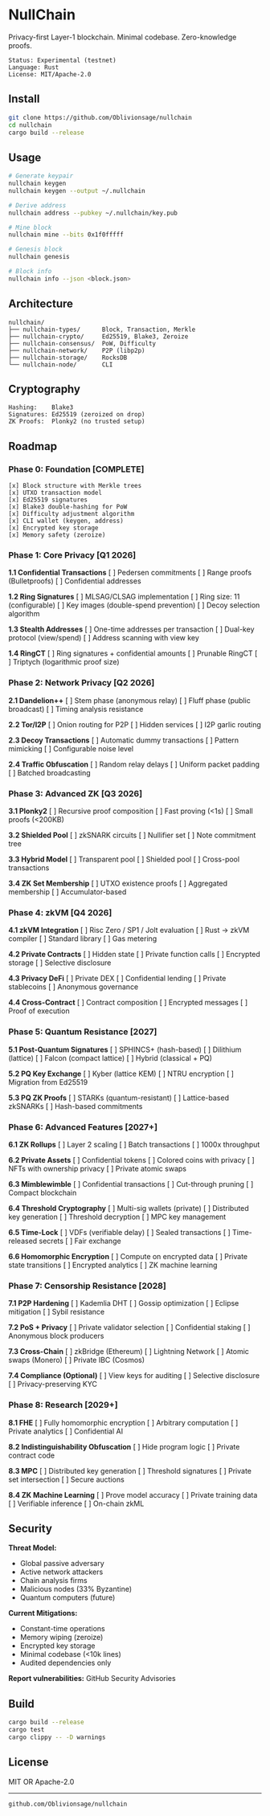 # NullChain

Privacy-first Layer-1 blockchain. Minimal codebase. Zero-knowledge proofs.

    Status: Experimental (testnet)
    Language: Rust
    License: MIT/Apache-2.0

## Install
```bash
git clone https://github.com/Oblivionsage/nullchain
cd nullchain
cargo build --release
```

## Usage
```bash
# Generate keypair
nullchain keygen
nullchain keygen --output ~/.nullchain

# Derive address
nullchain address --pubkey ~/.nullchain/key.pub

# Mine block
nullchain mine --bits 0x1f0fffff

# Genesis block
nullchain genesis

# Block info
nullchain info --json <block.json>
```

## Architecture
```
nullchain/
├── nullchain-types/      Block, Transaction, Merkle
├── nullchain-crypto/     Ed25519, Blake3, Zeroize
├── nullchain-consensus/  PoW, Difficulty
├── nullchain-network/    P2P (libp2p)
├── nullchain-storage/    RocksDB
└── nullchain-node/       CLI
```

## Cryptography

    Hashing:    Blake3
    Signatures: Ed25519 (zeroized on drop)
    ZK Proofs:  Plonky2 (no trusted setup)

## Roadmap

### Phase 0: Foundation [COMPLETE]

    [x] Block structure with Merkle trees
    [x] UTXO transaction model
    [x] Ed25519 signatures
    [x] Blake3 double-hashing for PoW
    [x] Difficulty adjustment algorithm
    [x] CLI wallet (keygen, address)
    [x] Encrypted key storage
    [x] Memory safety (zeroize)

### Phase 1: Core Privacy [Q1 2026]

**1.1 Confidential Transactions**
    [ ] Pedersen commitments
    [ ] Range proofs (Bulletproofs)
    [ ] Confidential addresses

**1.2 Ring Signatures**
    [ ] MLSAG/CLSAG implementation
    [ ] Ring size: 11 (configurable)
    [ ] Key images (double-spend prevention)
    [ ] Decoy selection algorithm

**1.3 Stealth Addresses**
    [ ] One-time addresses per transaction
    [ ] Dual-key protocol (view/spend)
    [ ] Address scanning with view key

**1.4 RingCT**
    [ ] Ring signatures + confidential amounts
    [ ] Prunable RingCT
    [ ] Triptych (logarithmic proof size)

### Phase 2: Network Privacy [Q2 2026]

**2.1 Dandelion++**
    [ ] Stem phase (anonymous relay)
    [ ] Fluff phase (public broadcast)
    [ ] Timing analysis resistance

**2.2 Tor/I2P**
    [ ] Onion routing for P2P
    [ ] Hidden services
    [ ] I2P garlic routing

**2.3 Decoy Transactions**
    [ ] Automatic dummy transactions
    [ ] Pattern mimicking
    [ ] Configurable noise level

**2.4 Traffic Obfuscation**
    [ ] Random relay delays
    [ ] Uniform packet padding
    [ ] Batched broadcasting

### Phase 3: Advanced ZK [Q3 2026]

**3.1 Plonky2**
    [ ] Recursive proof composition
    [ ] Fast proving (<1s)
    [ ] Small proofs (<200KB)

**3.2 Shielded Pool**
    [ ] zkSNARK circuits
    [ ] Nullifier set
    [ ] Note commitment tree

**3.3 Hybrid Model**
    [ ] Transparent pool
    [ ] Shielded pool
    [ ] Cross-pool transactions

**3.4 ZK Set Membership**
    [ ] UTXO existence proofs
    [ ] Aggregated membership
    [ ] Accumulator-based

### Phase 4: zkVM [Q4 2026]

**4.1 zkVM Integration**
    [ ] Risc Zero / SP1 / Jolt evaluation
    [ ] Rust → zkVM compiler
    [ ] Standard library
    [ ] Gas metering

**4.2 Private Contracts**
    [ ] Hidden state
    [ ] Private function calls
    [ ] Encrypted storage
    [ ] Selective disclosure

**4.3 Privacy DeFi**
    [ ] Private DEX
    [ ] Confidential lending
    [ ] Private stablecoins
    [ ] Anonymous governance

**4.4 Cross-Contract**
    [ ] Contract composition
    [ ] Encrypted messages
    [ ] Proof of execution

### Phase 5: Quantum Resistance [2027]

**5.1 Post-Quantum Signatures**
    [ ] SPHINCS+ (hash-based)
    [ ] Dilithium (lattice)
    [ ] Falcon (compact lattice)
    [ ] Hybrid (classical + PQ)

**5.2 PQ Key Exchange**
    [ ] Kyber (lattice KEM)
    [ ] NTRU encryption
    [ ] Migration from Ed25519

**5.3 PQ ZK Proofs**
    [ ] STARKs (quantum-resistant)
    [ ] Lattice-based zkSNARKs
    [ ] Hash-based commitments

### Phase 6: Advanced Features [2027+]

**6.1 ZK Rollups**
    [ ] Layer 2 scaling
    [ ] Batch transactions
    [ ] 1000x throughput

**6.2 Private Assets**
    [ ] Confidential tokens
    [ ] Colored coins with privacy
    [ ] NFTs with ownership privacy
    [ ] Private atomic swaps

**6.3 Mimblewimble**
    [ ] Confidential transactions
    [ ] Cut-through pruning
    [ ] Compact blockchain

**6.4 Threshold Cryptography**
    [ ] Multi-sig wallets (private)
    [ ] Distributed key generation
    [ ] Threshold decryption
    [ ] MPC key management

**6.5 Time-Lock**
    [ ] VDFs (verifiable delay)
    [ ] Sealed transactions
    [ ] Time-released secrets
    [ ] Fair exchange

**6.6 Homomorphic Encryption**
    [ ] Compute on encrypted data
    [ ] Private state transitions
    [ ] Encrypted analytics
    [ ] ZK machine learning

### Phase 7: Censorship Resistance [2028]

**7.1 P2P Hardening**
    [ ] Kademlia DHT
    [ ] Gossip optimization
    [ ] Eclipse mitigation
    [ ] Sybil resistance

**7.2 PoS + Privacy**
    [ ] Private validator selection
    [ ] Confidential staking
    [ ] Anonymous block producers

**7.3 Cross-Chain**
    [ ] zkBridge (Ethereum)
    [ ] Lightning Network
    [ ] Atomic swaps (Monero)
    [ ] Private IBC (Cosmos)

**7.4 Compliance (Optional)**
    [ ] View keys for auditing
    [ ] Selective disclosure
    [ ] Privacy-preserving KYC

### Phase 8: Research [2029+]

**8.1 FHE**
    [ ] Fully homomorphic encryption
    [ ] Arbitrary computation
    [ ] Private analytics
    [ ] Confidential AI

**8.2 Indistinguishability Obfuscation**
    [ ] Hide program logic
    [ ] Private contract code

**8.3 MPC**
    [ ] Distributed key generation
    [ ] Threshold signatures
    [ ] Private set intersection
    [ ] Secure auctions

**8.4 ZK Machine Learning**
    [ ] Prove model accuracy
    [ ] Private training data
    [ ] Verifiable inference
    [ ] On-chain zkML

## Security

**Threat Model:**
- Global passive adversary
- Active network attackers
- Chain analysis firms
- Malicious nodes (33% Byzantine)
- Quantum computers (future)

**Current Mitigations:**
- Constant-time operations
- Memory wiping (zeroize)
- Encrypted key storage
- Minimal codebase (<10k lines)
- Audited dependencies only

**Report vulnerabilities:** GitHub Security Advisories

## Build
```bash
cargo build --release
cargo test
cargo clippy -- -D warnings
```

## License

MIT OR Apache-2.0

---

    github.com/Oblivionsage/nullchain
